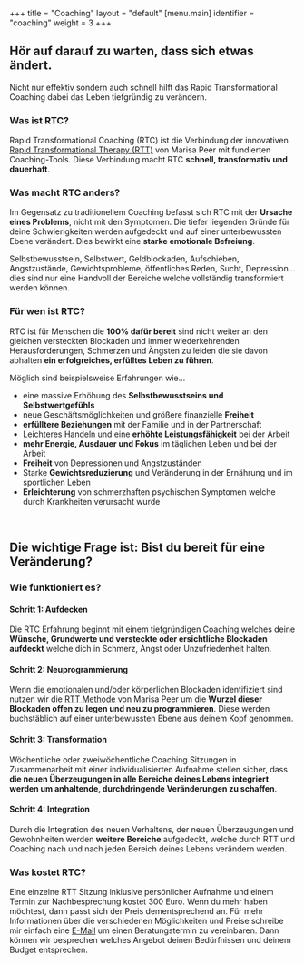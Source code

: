 +++
title = "Coaching"
layout = "default"
[menu.main]
identifier = "coaching"
weight = 3
+++


<h2 class="sub-side-hero">Hör auf darauf zu warten, dass sich etwas ändert.</h2>

<p class="hero-text">
Nicht nur effektiv sondern auch schnell hilft das Rapid Transformational Coaching dabei das Leben tiefgründig zu verändern.
</p>

### Was ist RTC?

Rapid Transformational Coaching (RTC) ist die Verbindung der innovativen [Rapid Transformational Therapy (RTT)](/blog/20171201-was-ist-rtt) von Marisa Peer mit fundierten Coaching-Tools. Diese Verbindung macht RTC **schnell, transformativ und dauerhaft**.

### Was macht RTC anders?

Im Gegensatz zu traditionellem Coaching befasst sich RTC mit der **Ursache eines Problems**, nicht mit den Symptomen. Die tiefer liegenden Gründe für deine Schwierigkeiten werden aufgedeckt und auf einer unterbewussten Ebene verändert. Dies bewirkt eine **starke emotionale Befreiung**. 

Selbstbewusstsein, Selbstwert, Geldblockaden, Aufschieben, Angstzustände, Gewichtsprobleme, öffentliches Reden, Sucht, Depression… dies sind nur eine Handvoll der Bereiche welche vollständig transformiert werden können.

### Für wen ist RTC?

RTC ist für Menschen die **100% dafür bereit** sind nicht weiter an den gleichen versteckten Blockaden und immer wiederkehrenden Herausforderungen, Schmerzen und Ängsten zu leiden die sie davon abhalten **ein erfolgreiches, erfülltes Leben zu führen**.

Möglich sind beispielsweise Erfahrungen wie…

- eine massive Erhöhung des **Selbstbewusstseins und Selbstwertgefühls**
- neue Geschäftsmöglichkeiten und größere finanzielle **Freiheit**
- **erfülltere Beziehungen** mit der Familie und in der Partnerschaft
- Leichteres Handeln und eine **erhöhte Leistungsfähigkeit** bei der Arbeit
- **mehr Energie, Ausdauer und Fokus** im täglichen Leben und bei der Arbeit
- **Freiheit** von Depressionen und Angstzuständen
- Starke **Gewichtsreduzierung** und Veränderung in der Ernährung und im sportlichen Leben
- **Erleichterung** von schmerzhaften psychischen Symptomen welche durch Krankheiten verursacht wurde

<br>


<h2 class="highlight-text">Die wichtige Frage ist: Bist du bereit für eine Veränderung?</h2>

### Wie funktioniert es?

#### Schritt 1: Aufdecken

Die RTC Erfahrung beginnt mit einem tiefgründigen Coaching welches deine **Wünsche, Grundwerte und versteckte oder ersichtliche Blockaden aufdeckt** welche dich in Schmerz, Angst oder Unzufriedenheit halten.

#### Schritt 2: Neuprogrammierung

Wenn die emotionalen und/oder körperlichen Blockaden identifiziert sind nutzen wir die [RTT Methode](/blog/20171201-was-ist-rtt) von Marisa Peer um die **Wurzel dieser Blockaden offen zu legen und neu zu programmieren**. Diese werden buchstäblich auf einer unterbewussten Ebene aus deinem Kopf genommen.

#### Schritt 3: Transformation

Wöchentliche oder zweiwöchentliche Coaching Sitzungen in Zusammenarbeit mit einer individualisierten Aufnahme stellen sicher, dass **die neuen Überzeugungen in alle Bereiche deines Lebens integriert werden um anhaltende, durchdringende Veränderungen zu schaffen**.

#### Schritt 4: Integration

Durch die Integration des neuen Verhaltens, der neuen Überzeugungen und Gewohnheiten werden **weitere Bereiche** aufgedeckt, welche durch RTT und Coaching nach und nach jeden Bereich deines Lebens verändern werden.


### Was kostet RTC?

Eine einzelne RTT Sitzung inklusive persönlicher Aufnahme und einem Termin zur Nachbesprechung kostet 300 Euro. Wenn du mehr haben möchtest, dann passt sich der Preis dementsprechend an. Für mehr Informationen über die verschiedenen Möglichkeiten und Preise schreibe mir einfach eine [E-Mail](mailto:verena@verenaortlieb.de{:target="_blank"}) um einen Beratungstermin zu vereinbaren. Dann können wir besprechen welches Angebot deinen Bedürfnissen und deinem Budget entsprechen.